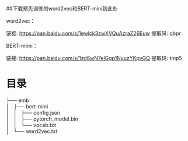 ##下载预先训练的word2vec和BERT-mini到此处  

word2vec：

链接: https://pan.baidu.com/s/1ewlck3zwXVQuAzraZ26Euw 提取码: qbpr

BERT-mimi：

链接: https://pan.baidu.com/s/1zd6wN7elGgp1NyuzYKpvGQ 提取码: tmp5

# 目录
├── emb  
│   ├── bert-mini  
│   │   ├── config.json  
│   │   ├── pytorch_model.bin  
│   │   └── vocab.txt  
│   └── word2vec.txt  
